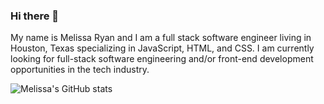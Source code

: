 ### Hi there 👋

My name is Melissa Ryan and I am a full stack software engineer living in Houston, Texas specializing in JavaScript, HTML, and CSS. I am currently looking for full-stack software engineering and/or front-end development opportunities in the tech industry.

![Melissa's GitHub stats](https://github-readme-stats.vercel.app/api?username=melissaryandigital&theme=merko&show_icons=true)


<!--
**melissaryandigital/melissaryandigital** is a ✨ _special_ ✨ repository because its `README.md` (this file) appears on your GitHub profile.

Here are some ideas to get you started:

- 🔭 I’m currently working on ...
- 🌱 I’m currently learning ...
- 👯 I’m looking to collaborate on ...
- 🤔 I’m looking for help with ...
- 💬 Ask me about ...
- 📫 How to reach me: ...
- 😄 Pronouns: ...
- ⚡ Fun fact: ...
-->
